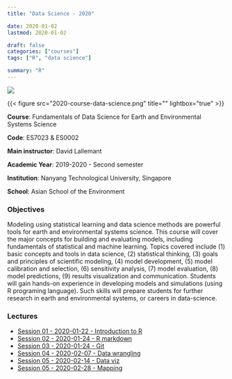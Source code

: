 ```yaml
---
title: "Data Science - 2020"

date: 2020-01-02
lastmod: 2020-01-02

draft: false
categories: ["courses"]
tags: ["R", "data science"]

summary: "R"
---
```


![](img/2020-course-data-science.png)

{{< figure src="2020-course-data-science.png" title="" lightbox="true" >}}

__Course__: Fundamentals of Data Science for Earth and Environmental Systems Science

__Code__: ES7023 & ES0002

__Main instructor__: David Lallemant

__Academic Year__: 2019-2020 - Second semester

__Institution__: Nanyang Technological University, Singapore

__School__: Asian School of the Environment

### Objectives
Modeling using statistical learning and data science methods are powerful tools for earth and environmental systems science. This course will cover the major concepts for building and evaluating models, including fundamentals of statistical and machine learning. Topics covered include (1) basic concepts and tools in data science, (2) statistical thinking, (3) goals and principles of scientific modeling, (4) model development, (5) model calibration and selection, (6) sensitivity analysis, (7) model evaluation, (8) model predictions, (9) results visualization and communication. Students will gain hands-on experience in developing models and simulations (using R programing language). Such skills will prepare students for further research in earth and environmental systems, or careers in data-science.

### Lectures
* [Session 01 - 2020-01-22 - Introduction to R](https://vaulot.github.io/course-ntu-data-science-2020/R-session-01-intro.html)
* [Session 02 - 2020-01-24 - R markdown](https://vaulot.github.io/course-ntu-data-science-2020/R-session-02-markdown.html)
* [Session 03 - 2020-01-24 - Git](https://vaulot.github.io/course-ntu-data-science-2020/R-session-03-Git.html)
* [Session 04 - 2020-02-07 - Data wrangling](https://vaulot.github.io/course-ntu-data-science-2020/R-session-04-data_wrangling.html)
* [Session 05 - 2020-02-14 - Data viz](https://vaulot.github.io/course-ntu-data-science-2020/R-session-05-data_visualization.html)
* [Session 05 - 2020-02-28 - Mapping](https://vaulot.github.io/course-ntu-data-science-2020/R-session-06-mapping.html)
